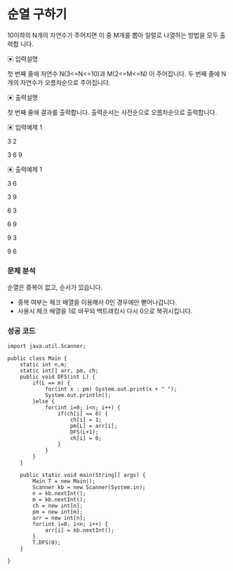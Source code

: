 # 순열 구하기



10이하의 N개의 자연수가 주어지면 이 중 M개를 뽑아 일렬로 나열하는 방법을 모두 출력합 니다.



▣ 입력설명

첫 번째 줄에 자연수 N(3<=N<=10)과 M(2<=M<=N) 이 주어집니다. 두 번째 줄에 N개의 자연수가 오름차순으로 주어집니다.



▣ 출력설명

첫 번째 줄에 결과를 출력합니다. 출력순서는 사전순으로 오름차순으로 출력합니다.



▣ 입력예제 1

3 2

3 6 9



▣ 출력예제 1

3 6

3 9

6 3

6 9

9 3

9 6



### 문제 분석

순열은 중복이 없고, 순서가 있습니다.

- 중복 여부는  체크 배열을 이용해서 0인 경우에만 뻗어나갑니다.
- 사용시 체크 배열을 1로 바꾸되 백트래킹시 다시 0으로 복귀시킵니다.



### 성공 코드

```
import java.util.Scanner;

public class Main {
	static int n,m;
	static int[] arr, pm, ch;
	public void DFS(int L) {
		if(L == m) {
			for(int x : pm) System.out.print(x + " ");
			System.out.println();
		}else {
			for(int i=0; i<n; i++) {
				if(ch[i] == 0) {
					ch[i] = 1;
					pm[L] = arr[i];
					DFS(L+1);
					ch[i] = 0;
				}
			}
		}
	}

	public static void main(String[] args) { 
		Main T = new Main();
		Scanner kb = new Scanner(System.in);
		n = kb.nextInt();
		m = kb.nextInt();
		ch = new int[n];
		pm = new int[m];
		arr = new int[n];
		for(int i=0; i<n; i++) {
			arr[i] = kb.nextInt();
		}
		T.DFS(0); 
	}

}
```

